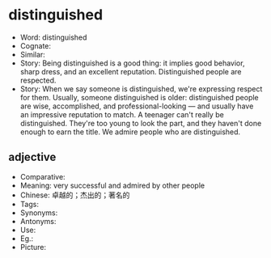 # distinguished

- Word: distinguished
- Cognate: 
- Similar: 
- Story: Being distinguished is a good thing: it implies good behavior, sharp dress, and an excellent reputation. Distinguished people are respected.
- Story: When we say someone is distinguished, we're expressing respect for them. Usually, someone distinguished is older: distinguished people are wise, accomplished, and professional-looking — and usually have an impressive reputation to match. A teenager can't really be distinguished. They're too young to look the part, and they haven't done enough to earn the title. We admire people who are distinguished.

## adjective

- Comparative: 
- Meaning: very successful and admired by other people
- Chinese: 卓越的；杰出的；著名的
- Tags: 
- Synonyms: 
- Antonyms: 
- Use: 
- Eg.: 
- Picture: 

